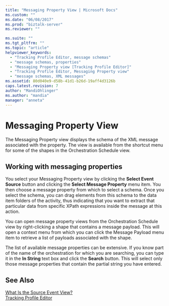 ```yaml
---
title: "Messaging Property View | Microsoft Docs"
ms.custom: ""
ms.date: "06/08/2017"
ms.prod: "biztalk-server"
ms.reviewer: ""

ms.suite: ""
ms.tgt_pltfrm: ""
ms.topic: "article"
helpviewer_keywords: 
  - "Tracking Profile Editor, message schemas"
  - "message schemas, properties"
  - "Messaging Property view [Tracking Profile Editor]"
  - "Tracking Profile Editor, Messaging Property view"
  - "message schemas, XML messages"
ms.assetid: 80d040e9-d58b-41d1-b26d-19aff4d3126b
caps.latest.revision: 7
author: "MandiOhlinger"
ms.author: "mandia"
manager: "anneta"
---
```

# Messaging Property View
The Messaging Property view displays the schema of the XML message associated with the property. The view is available from the shortcut menu for some of the shapes in the Orchestration Schedule view.  
  
## Working with messaging properties  
 You select your Messaging Property view by clicking the **Select Event Source** button and clicking the **Select Message Property** menu item. You then choose a message property from which to select a schema. Once you select the schema, you can drag elements from this schema to the data item folders of the activity, thus indicating that you want to extract that particular data from specific XPath expressions inside the message at this action.  
  
 You can open message property views from the Orchestration Schedule view by right-clicking a shape that contains a message payload. This will open a context menu from which you can click the Message Payload menu item to retrieve a list of payloads associated with the shape.  
  
 The list of available message properties can be extensive. If you know part of the name of the orchestration for which you are searching, you can type it in the **In String** text box and click the **Search** button. This will select only those message properties that contain the partial string you have entered.  
  
## See Also  
 [What Is the Source Event View?](../core/what-is-the-source-event-view.md)   
 [Tracking Profile Editor](../core/tracking-profile-editor.md)